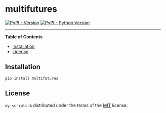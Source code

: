 # multifutures

[![PyPI - Version](https://img.shields.io/pypi/v/multifutures.svg)](https://pypi.org/project/multifutures)
[![PyPI - Python Version](https://img.shields.io/pypi/pyversions/multifutures.svg)](https://pypi.org/project/multifutures)

---

**Table of Contents**

- [Installation](#installation)
- [License](#license)

## Installation

```console
pip install multifutures
```

## License

`my-scripts` is distributed under the terms of the [MIT](https://spdx.org/licenses/MIT.html) license.
